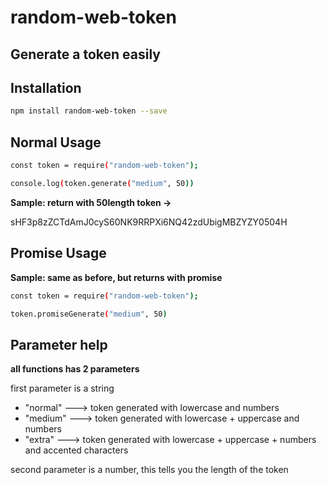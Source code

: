 # random-web-token

## Generate a token easily


## Installation

```sh
npm install random-web-token --save
```

## Normal Usage

```sh
const token = require("random-web-token");

console.log(token.generate("medium", 50))
```
**Sample: return with 50length token ->**

sHF3p8zZCTdAmJ0cyS60NK9RRPXi6NQ42zdUbigMBZYZY0504H

## Promise Usage  

**Sample: same as before, but returns with promise**

```sh
const token = require("random-web-token");

token.promiseGenerate("medium", 50)
```

## Parameter help

**all functions has 2 parameters**

first parameter is a string
  - "normal"  ---> token generated with lowercase and numbers
  - "medium"  ---> token generated with lowercase + uppercase and numbers
  - "extra"   ---> token generated with lowercase + uppercase + numbers and accented characters

second parameter is a number, this tells you the length of the token